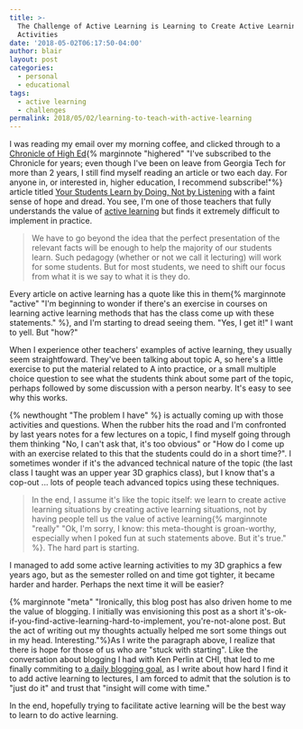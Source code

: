 ```yaml
---
title: >-
  The Challenge of Active Learning is Learning to Create Active Learning
  Activities
date: '2018-05-02T06:17:50-04:00'
author: blair
layout: post
categories:
  - personal
  - educational
tags:
  - active learning
  - challenges
permalink: 2018/05/02/learning-to-teach-with-active-learning
---
```

I was reading my email over my morning coffee, and clicked through to a [Chronicle of High Ed](https://www.chronicle.com/){% marginnote "highered" "I've subscribed to the Chronicle for years; even though I've been on leave from Georgia Tech for more than 2 years, I still find myself reading an article or two each day. For anyone in, or interested in, higher education, I recommend subscribe!"%} article titled [Your Students Learn by Doing, Not by Listening](https://www.chronicle.com/article/Your-Students-Learn-by-Doing/243277?cid=at&utm_source=at&utm_medium=en&elqTrackId=321a1079c8304acf99971271a838cda4&elq=3056675d3cb74c97a94aa092dcc039f3&elqaid=18900&elqat=1&elqCampaignId=8526) with a faint sense of hope and dread.  You see, I'm one of those teachers that fully understands the value of [active learning](https://en.wikipedia.org/wiki/Active_learning) but finds it extremely difficult to implement in practice.

> We have to go beyond the idea that the perfect presentation of the relevant facts will be enough to help the majority of our students learn. Such pedagogy (whether or not we call it lecturing) will work for some students. But for most students, we need to shift our focus from what it is we say to what it is they do.

Every article on active learning has a quote like this in them{% marginnote "active" "I'm beginning to wonder if there's an exercise in courses on learning active learning methods that has the class come up with these statements." %}, and I'm starting to dread seeing them. "Yes, I get it!" I want to yell. But "how?"

When I experience other teachers' examples of active learning, they usually seem straightfoward. They've been talking about topic A, so here's a little exercise to put the material related to A into practice, or a small multiple choice question to see what the students think about some part of the topic, perhaps followed by some discussion with a person nearby.  It's easy to see why this works.

{% newthought "The problem I have" %} is actually coming up with those activities and questions.  When the rubber hits the road and I'm confronted by last years notes for a few lectures on a topic, I find myself going through them thinking "No, I can't ask that, it's too obvious" or "How do I come up with an exercise related to this that the students could do in a short time?".  I sometimes wonder if it's the advanced technical nature of the topic (the last class I taught was an upper year 3D graphics class), but I know that's a cop-out ... lots of people teach advanced topics using these techniques.

> In the end, I assume it's like the topic itself: we learn to create active learning situations by creating active learning situations, not by having people tell us the value of active learning{% marginnote "really" "Ok, I'm sorry, I know: this meta-thought is groan-worthy, especially when I poked fun at such statements above. But it's true." %}. The hard part is starting.  

I managed to add some active learning activities to my 3D graphics a few years ago, but as the semester rolled on and time got tighter, it became harder and harder.  Perhaps the next time it will be easier?

{% marginnote "meta" "Ironically, this blog post has also driven home to me the value of blogging.  I initially was envisioning this post as a short it's-ok-if-you-find-active-learning-hard-to-implement, you're-not-alone post. But the act of writing out my thoughts actually helped me sort some things out in my head. Interesting."%}As I write the paragraph above, I realize that there is hope for those of us who are "stuck with starting". Like the conversation about blogging I had with Ken Perlin at CHI, that led to me finally commiting to [a daily blogging goal](https://blairmacintyre.me/2018/04/24/just-post-it), as I write about how hard I find it to add active learning to lectures, I am forced to admit that the solution is to "just do it" and trust that "insight will come with time."

In the end, hopefully trying to facilitate active learning will be the best way to learn to do active learning.  
